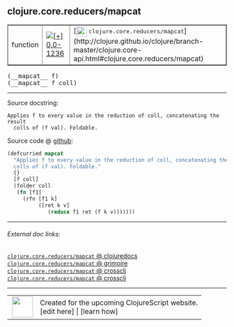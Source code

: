 ## clojure.core.reducers/mapcat



 <table border="1">
<tr>
<td>function</td>
<td><a href="https://github.com/cljsinfo/cljs-api-docs/tree/0.0-1236"><img valign="middle" alt="[+] 0.0-1236" title="Added in 0.0-1236" src="https://img.shields.io/badge/+-0.0--1236-lightgrey.svg"></a> </td>
<td>
[<img height="24px" valign="middle" src="http://i.imgur.com/1GjPKvB.png"> <samp>clojure.core.reducers/mapcat</samp>](http://clojure.github.io/clojure/branch-master/clojure.core-api.html#clojure.core.reducers/mapcat)
</td>
</tr>
</table>


 <samp>
(__mapcat__ f)<br>
</samp>
 <samp>
(__mapcat__ f coll)<br>
</samp>

---





Source docstring:

```
Applies f to every value in the reduction of coll, concatenating the result
  colls of (f val). Foldable.
```


Source code @ [github](https://github.com/clojure/clojurescript/blob/r2069/src/cljs/clojure/core/reducers.cljs#L98-L107):

```clj
(defcurried mapcat
  "Applies f to every value in the reduction of coll, concatenating the result
  colls of (f val). Foldable."
  {}
  [f coll]
  (folder coll
   (fn [f1]
     (rfn [f1 k]
          ([ret k v]
             (reduce f1 ret (f k v)))))))
```

<!--
Repo - tag - source tree - lines:

 <pre>
clojurescript @ r2069
└── src
    └── cljs
        └── clojure
            └── core
                └── <ins>[reducers.cljs:98-107](https://github.com/clojure/clojurescript/blob/r2069/src/cljs/clojure/core/reducers.cljs#L98-L107)</ins>
</pre>

-->

---



###### External doc links:

[`clojure.core.reducers/mapcat` @ clojuredocs](http://clojuredocs.org/clojure.core.reducers/mapcat)<br>
[`clojure.core.reducers/mapcat` @ grimoire](http://conj.io/store/v1/org.clojure/clojure/1.7.0-beta3/clj/clojure.core.reducers/mapcat/)<br>
[`clojure.core.reducers/mapcat` @ crossclj](http://crossclj.info/fun/clojure.core.reducers/mapcat.html)<br>
[`clojure.core.reducers/mapcat` @ crossclj](http://crossclj.info/fun/clojure.core.reducers.cljs/mapcat.html)<br>

---

 <table>
<tr><td>
<img valign="middle" align="right" width="48px" src="http://i.imgur.com/Hi20huC.png">
</td><td>
Created for the upcoming ClojureScript website.<br>
[edit here] | [learn how]
</td></tr></table>

[edit here]:https://github.com/cljsinfo/cljs-api-docs/blob/master/cljsdoc/clojure.core.reducers/mapcat.cljsdoc
[learn how]:https://github.com/cljsinfo/cljs-api-docs/wiki/cljsdoc-files

<!--

This information was too distracting to show to readers, but I'll leave it
commented here since it is helpful to:

- pretty-print the data used to generate this document
- and show how to retrieve that data



The API data for this symbol:

```clj
{:ns "clojure.core.reducers",
 :name "mapcat",
 :signature ["[f]" "[f coll]"],
 :history [["+" "0.0-1236"]],
 :type "function",
 :full-name-encode "clojure.core.reducers/mapcat",
 :source {:code "(defcurried mapcat\n  \"Applies f to every value in the reduction of coll, concatenating the result\n  colls of (f val). Foldable.\"\n  {}\n  [f coll]\n  (folder coll\n   (fn [f1]\n     (rfn [f1 k]\n          ([ret k v]\n             (reduce f1 ret (f k v)))))))",
          :title "Source code",
          :repo "clojurescript",
          :tag "r2069",
          :filename "src/cljs/clojure/core/reducers.cljs",
          :lines [98 107]},
 :full-name "clojure.core.reducers/mapcat",
 :clj-symbol "clojure.core.reducers/mapcat",
 :docstring "Applies f to every value in the reduction of coll, concatenating the result\n  colls of (f val). Foldable."}

```

Retrieve the API data for this symbol:

```clj
;; from Clojure REPL
(require '[clojure.edn :as edn])
(-> (slurp "https://raw.githubusercontent.com/cljsinfo/cljs-api-docs/catalog/cljs-api.edn")
    (edn/read-string)
    (get-in [:symbols "clojure.core.reducers/mapcat"]))
```

-->
